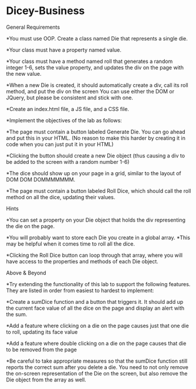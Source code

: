 # Dicey-Business

General Requirements

*You must use OOP. Create a class named Die that represents a single die.

*Your class must have a property named value.

*Your class must have a method named roll that generates a random integer 1-6, sets the value property, and updates the div on the page with the new value.

*When a new Die is created, it should automatically create a div, call its roll method, and put the div on the screen
You can use either the DOM or JQuery, but please be consistent and stick with one.

*Create an index.html file, a JS file, and a CSS file.

*Implement the objectives of the lab as follows:

*The page must contain a button labeled Generate Die. You can go ahead and put this in your HTML. (No reason to make this harder by creating it in code when you can just put it in your HTML)

*Clicking the button should create a new Die object (thus causing a div to be added to the screen with a random number 1-6)

*The dice should show up on your page in a grid, similar to the layout of DOM DOM DOMMMMMMM.

*The page must contain a button labeled Roll Dice, which should call the roll method on all the dice, updating their values.

Hints

*You can set a property on your Die object that holds the div representing the die on the page.

*You will probably want to store each Die you create in a global array. *This may be helpful when it comes time to roll all the dice.

*Clicking the Roll Dice button can loop through that array, where you will have access to the properties and methods of each Die object.

Above & Beyond

*Try extending the functionality of this lab to support the following features. They are listed in order from easiest to hardest to implement:

*Create a sumDice function and a button that triggers it. It should add up the current face value of all the dice on the page and display an alert with the sum.

*Add a feature where clicking on a die on the page causes just that one die to roll, updating its face value

*Add a feature where double clicking on a die on the page causes that die to be removed from the page

*Be careful to take appropriate measures so that the sumDice function still reports the correct sum after you delete a die. You need to not only remove the on-screen representation of the Die on the screen, but also remove the Die object from the array as well.
